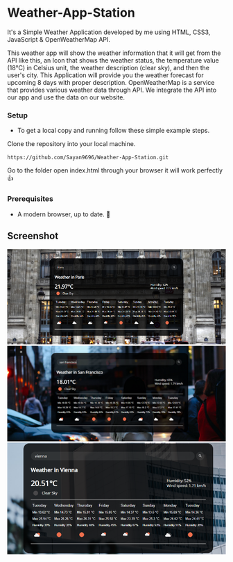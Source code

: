 # Weather-App-Station
It's a Simple Weather Application developed by me using HTML, CSS3, JavaScript & OpenWeatherMap API.

This weather app will show the weather information that it will get from the API like this, an Icon that shows the weather status, the temperature value (18°C) in Celsius unit, the weather description (clear sky), and then the user's city. This Application will provide you the weather forecast for upcoming 8 days with proper description. OpenWeatherMap is a service that provides various weather data through API. We integrate the API into our app and use the data on our website.

### Setup
- To get a local copy and running follow these simple example steps.

Clone the repository into your local machine.
```
https://github.com/Sayan9696/Weather-App-Station.git
```
Go to the folder open index.html through your browser it will work perfectly 👍


### Prerequisites

- A modern browser, up to date.  :muscle:

## Screenshot
<img src="https://github.com/Sayan9696/Weather-App-Station/blob/master/screenshot1.jpg">
<img src="https://github.com/Sayan9696/Weather-App-Station/blob/master/screenshot2.jpg">
<img src="https://github.com/Sayan9696/Weather-App-Station/blob/master/screenshot3.jpg">
